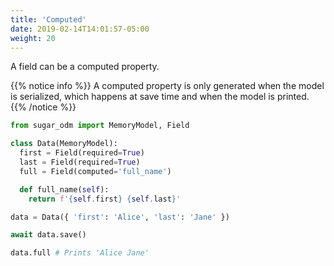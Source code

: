 ```yaml
---
title: 'Computed'
date: 2019-02-14T14:01:57-05:00
weight: 20
---
```


A field can be a computed property.

{{% notice info %}}
A computed property is only generated when the model is serialized, which happens at save time and when the model is printed.
{{% /notice %}}

```python
from sugar_odm import MemoryModel, Field

class Data(MemoryModel):
  first = Field(required=True)
  last = Field(required=True)
  full = Field(computed='full_name')

  def full_name(self):
    return f'{self.first} {self.last}'

data = Data({ 'first': 'Alice', 'last': 'Jane' })

await data.save()

data.full # Prints 'Alice Jane'
```
